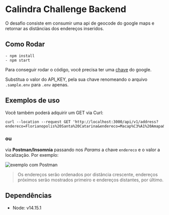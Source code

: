# Calindra Challenge Backend

O desafio consiste em consumir uma api de geocode do google maps e retornar as distâncias dos endereços inseridos.


## Como Rodar

```
- npm install
- npm start
```

Para conseguir rodar o código, você precisa ter uma [chave](https://www.google.com) do google.

Substitua o valor do API_KEY, pela sua chave renomeando o arquivo `.sample.env` para `.env` apenas.

## Exemplos de uso

Você também poderá adquirir um GET via Curl:
```
curl --location --request GET 'http://localhost:3000/api/v1/address?endereco=Florianopolis%20Santa%20Catarina&endereco=Macap%C3%A1%20Amapa&endereco=Salvador%20Bahia&endereco=Rio%20de%20Janeiro%20RJ'
```
### ou

 via **Postman/Insomnia** passando nos *Params* a chave `endereco` e o valor a localização. Por exemplo:

![exemplo com Postman](https://imgur.com/FtMbXsw.jpg)


> Os endereços serão ordenados por distância crescente, endereços
> próximos serão mostrados primeiro e endereços distantes, por último.

## Dependências

- Node: v14.15.1
